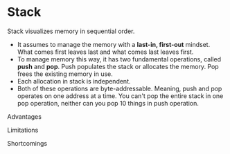 # Stack

Stack visualizes memory in sequential order.

* It assumes to manage the memory with a **last-in, first-out** mindset. What comes first leaves last and what comes last leaves first.
* To manage memory this way, it has two fundamental operations, called **push** and **pop**. Push populates the stack or allocates the memory. Pop frees the existing memory in use.
* Each allocation in stack is independent.
* Both of these operations are byte-addressable. Meaning, push and pop operates on one address at a time. You can't pop the entire stack in one pop operation, neither can you pop 10 things in push operation.



Advantages

Limitations

Shortcomings

